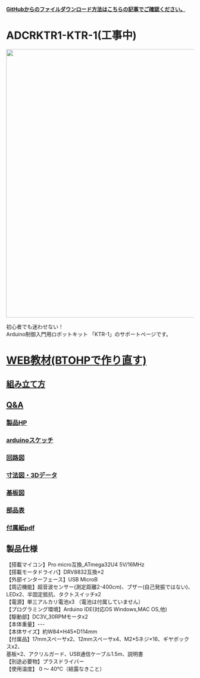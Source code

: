 #### [GitHubからのファイルダウンロード方法はこちらの記事でご確認ください。](https://bit-trade-one.co.jp/h2gh/)
# ADCRKTR1-KTR-1(工事中)



<img src="https://bit-trade-one.co.jp/wp/wp-content/uploads/2022/02/%E3%83%90%E3%83%8A%E3%83%BC%E5%A4%A7.jpg" width="720px">

初心者でも迷わせない！  
Arduino制御入門用ロボットキット 「KTR-1」のサポートページです。  

<!--
改行する場合、文末に半角スペース2個を置く

リンクの貼り方
[リンクになる文章](URL)
exp.
[Google](https://www.google.co.jp/)

画像の貼り方
![画像が読めない時に表示されるテキスト](画像のURL)
exp.
![bit-trade-one](https://bit-trade-one.co.jp/wp/wp-content/uploads/tcd-w/logo.png)
※先頭の"!"を忘れないこと


見出しの付け方

# 見出し1

## 見出し1-1

###　見出し1-2

# 見出し2

"#"を増やすと下位の見出しになる


-->


<!--
以下のURL内の"-ADXXXXX-Template"をリポジトリ名/ファイル名に変更 

製品によって無い情報(ライブラリへのリンクなど)は削除すること

ソフトの使い方、ライブラリの使い方などがWordなどである場合は、
各情報フォルダにMarkdown形式に起こし"Readme.md"という名前で保存すること
-->
# [WEB教材(BTOHPで作り直す)](https://sites.google.com/view/ktr-1web/0-%E3%83%88%E3%83%83%E3%83%97)

## [組み立て方](https://sites.google.com/view/ktr-1web/0-%E3%83%88%E3%83%83%E3%83%97)

## [Q&A](https://github.com/bit-trade-one/ADCRKTR1-KTR-1/blob/master/FAQ.md)

### [製品HP](https://bit-trade-one.co.jp/adcrktr1/) 

### [arduinoスケッチ](https://github.com/bit-trade-one/-ADXXXXX-Template/raw/master/Firmware/)

### [回路図](https://github.com/bit-trade-one/ADCRKTR1-KTR-1/blob/master/Schematics/KTR-1%E5%9B%9E%E8%B7%AF%E5%9B%B3V1.1.pdf)

### [寸法図・3Dデータ](https://github.com/bit-trade-one/ADCRKTR1-KTR-1/tree/master/Dimensions)

### [基板図](https://github.com/bit-trade-one/ADCRKTR1-KTR-1/blob/master/Schematics/KTR-1%E5%9F%BA%E6%9D%BF%E5%9B%B3V1.1.pdf)

### [部品表](https://github.com/bit-trade-one-ADXXXXX-Templateo/blob/master/Partslist/-ADXXXXX-Template-Partslist.md)

### [付属紙pdf](https://github.com/bit-trade-one/-ADXXXXX-Template/raw/master/Manual)

<!--
## 作例

[BTO公式]()  
[Twitter作例1]()  
[Twitter作例2]()  
[ブログ作例1]()  
[ブログ作例1]()  

## 雑誌掲載情報

[ラズパイマガジンXX年Y月号]()  
[Pc Watch]()
-->
## 製品仕様
【搭載マイコン】Pro micro互換_ATmega32U4 5V/16MHz  
【搭載モータドライバ】DRV8832互換×2  
【外部インターフェース】USB MicroB  
【周辺機能】超音波センサー(測定距離2-400cm)、ブザー(自己発振ではない)、LEDx2、半固定抵抗、タクトスイッチx2  
【電源】単三アルカリ電池x3 （電池は付属していません）  
【プログラミング環境】Arduino IDE(対応OS Windows,MAC OS,他)  
【駆動部】DC3V_30RPMモータx2  
【本体重量】---  
【本体サイズ】約W84×H45×D114mm  
【付属品】17mmスペーサx2、12mmスペーサx4、M2*5ネジ×16、ギヤボックスx2、  
基板×2、アクリルガード、USB通信ケーブル1.5m、説明書  
【別途必要物】プラスドライバー    
【使用温度】 0 ～ 40℃（結露なきこと）  
